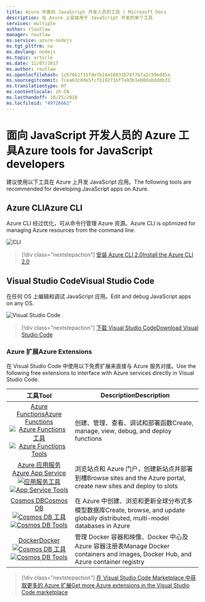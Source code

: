 ```yaml
---
title: Azure 中面向 JavaScript 开发人员的工具 | Microsoft Docs
description: 在 Azure 上安装用于 JavaScript 开发的单个工具
services: multiple
author: rloutlaw
manager: routlaw
ms.service: azure-nodejs
ms.tgt_pltfrm: na
ms.devlang: nodejs
ms.topic: article
ms.date: 11/07/2017
ms.author: routlaw
ms.openlocfilehash: 1c676b1f31fde7b14a16031b78f767a2c59edd5a
ms.sourcegitcommit: 7cea63cdde5fcfb19271bf7a93b1eb0dabdddb31
ms.translationtype: HT
ms.contentlocale: zh-CN
ms.lasthandoff: 10/25/2018
ms.locfileid: "49726662"
---
```

# <a name="azure-tools-for-javascript-developers"></a><span data-ttu-id="6d09c-103">面向 JavaScript 开发人员的 Azure 工具</span><span class="sxs-lookup"><span data-stu-id="6d09c-103">Azure tools for JavaScript developers</span></span>
<span data-ttu-id="6d09c-104">建议使用以下工具在 Azure 上开发 JavaScript 应用。</span><span class="sxs-lookup"><span data-stu-id="6d09c-104">The following tools are recommended for developing JavaScript apps on Azure.</span></span>

## <a name="azure-cli"></a><span data-ttu-id="6d09c-105">Azure CLI</span><span class="sxs-lookup"><span data-stu-id="6d09c-105">Azure CLI</span></span>
<span data-ttu-id="6d09c-106">Azure CLI 经过优化，可从命令行管理 Azure 资源。</span><span class="sxs-lookup"><span data-stu-id="6d09c-106">Azure CLI is optimized for managing Azure resources from the command line.</span></span>

![CLI](media/node-azure-tools/cli.png)
 
> [!div class="nextstepaction"]
> [<span data-ttu-id="6d09c-108">安装 Azure CLI 2.0</span><span class="sxs-lookup"><span data-stu-id="6d09c-108">Install the Azure CLI 2.0</span></span>](https://docs.microsoft.com/cli/azure/install-az-cli2)

## <a name="visual-studio-code"></a><span data-ttu-id="6d09c-109">Visual Studio Code</span><span class="sxs-lookup"><span data-stu-id="6d09c-109">Visual Studio Code</span></span>
<span data-ttu-id="6d09c-110">在任何 OS 上编辑和调试 JavaScript 应用。</span><span class="sxs-lookup"><span data-stu-id="6d09c-110">Edit and debug JavaScript apps on any OS.</span></span>

![Visual Studio Code](media/node-azure-tools/vs-code.png)

> [!div class="nextstepaction"]
> [<span data-ttu-id="6d09c-112">下载 Visual Studio Code</span><span class="sxs-lookup"><span data-stu-id="6d09c-112">Download Visual Studio Code</span></span>](https://code.visualstudio.com)

### <a name="azure-extensions"></a><span data-ttu-id="6d09c-113">Azure 扩展</span><span class="sxs-lookup"><span data-stu-id="6d09c-113">Azure Extensions</span></span>
<span data-ttu-id="6d09c-114">在 Visual Studio Code 中使用以下免费扩展来直接与 Azure 服务对接。</span><span class="sxs-lookup"><span data-stu-id="6d09c-114">Use the following free extensions to interface with Azure services directly in Visual Studio Code.</span></span>

| <span data-ttu-id="6d09c-115">工具</span><span class="sxs-lookup"><span data-stu-id="6d09c-115">Tool</span></span> | <span data-ttu-id="6d09c-116">Description</span><span class="sxs-lookup"><span data-stu-id="6d09c-116">Description</span></span>  |
|:---------:|---------|
| [<span data-ttu-id="6d09c-117">Azure Functions</span><span class="sxs-lookup"><span data-stu-id="6d09c-117">Azure Functions</span></span>](https://marketplace.visualstudio.com/items?itemName=ms-azuretools.vscode-azurefunctions) <br> <span data-ttu-id="6d09c-118">[![Azure Functions 工具](media/node-azure-tools/icon-azure-functions.png)](https://marketplace.visualstudio.com/items?itemName=ms-azuretools.vscode-azurefunctions)</span><span class="sxs-lookup"><span data-stu-id="6d09c-118">[![Azure Functions Tools](media/node-azure-tools/icon-azure-functions.png)](https://marketplace.visualstudio.com/items?itemName=ms-azuretools.vscode-azurefunctions)</span></span> | <span data-ttu-id="6d09c-119">创建、管理、查看、调试和部署函数</span><span class="sxs-lookup"><span data-stu-id="6d09c-119">Create, manage, view, debug, and deploy functions</span></span>|
| [<span data-ttu-id="6d09c-120">Azure 应用服务</span><span class="sxs-lookup"><span data-stu-id="6d09c-120">Azure App Service</span></span>](https://marketplace.visualstudio.com/items?itemName=ms-azuretools.vscode-azureappservice) <br> <span data-ttu-id="6d09c-121">[![应用服务工具](media/node-azure-tools/icon-azure-app-service.png)](https://marketplace.visualstudio.com/items?itemName=ms-azuretools.vscode-azureappservice)</span><span class="sxs-lookup"><span data-stu-id="6d09c-121">[![App Service Tools](media/node-azure-tools/icon-azure-app-service.png)](https://marketplace.visualstudio.com/items?itemName=ms-azuretools.vscode-azureappservice)</span></span> | <span data-ttu-id="6d09c-122">浏览站点和 Azure 门户，创建新站点并部署到槽</span><span class="sxs-lookup"><span data-stu-id="6d09c-122">Browse sites and the Azure portal, create new sites and deploy to slots</span></span> |
| [<span data-ttu-id="6d09c-123">Cosmos DB</span><span class="sxs-lookup"><span data-stu-id="6d09c-123">Cosmos DB </span></span>](https://marketplace.visualstudio.com/items?itemName=ms-azuretools.vscode-cosmosdb)  <br> <span data-ttu-id="6d09c-124">[![Cosmos DB 工具](media/node-azure-tools/icon-cosmos-db.png)](https://marketplace.visualstudio.com/items?itemName=ms-azuretools.vscode-cosmosdb)</span><span class="sxs-lookup"><span data-stu-id="6d09c-124">[![Cosmos DB Tools](media/node-azure-tools/icon-cosmos-db.png)](https://marketplace.visualstudio.com/items?itemName=ms-azuretools.vscode-cosmosdb)</span></span>| <span data-ttu-id="6d09c-125">在 Azure 中创建、浏览和更新全球分布式多模型数据库</span><span class="sxs-lookup"><span data-stu-id="6d09c-125">Create, browse, and update globally distributed, multi-model databases in Azure</span></span> |
| [<span data-ttu-id="6d09c-126">Docker</span><span class="sxs-lookup"><span data-stu-id="6d09c-126">Docker</span></span>](https://marketplace.visualstudio.com/items?itemName=formulahendry.docker-explorer)   <br> <span data-ttu-id="6d09c-127">[![Cosmos DB 工具](media/node-azure-tools/icon-docker.png)](https://marketplace.visualstudio.com/items?itemName=formulahendry.docker-explorer)</span><span class="sxs-lookup"><span data-stu-id="6d09c-127">[![Cosmos DB Tools](media/node-azure-tools/icon-docker.png)](https://marketplace.visualstudio.com/items?itemName=formulahendry.docker-explorer)</span></span>| <span data-ttu-id="6d09c-128">管理 Docker 容器和映像、Docker 中心及 Azure 容器注册表</span><span class="sxs-lookup"><span data-stu-id="6d09c-128">Manage Docker containers and images, Docker Hub, and Azure container registry</span></span> |

> [!div class="nextstepaction"]
> [<span data-ttu-id="6d09c-129">在 Visual Studio Code Marketplace 中获取更多的 Azure 扩展</span><span class="sxs-lookup"><span data-stu-id="6d09c-129">Get more Azure extensions in the Visual Studio Code marketplace</span></span>](https://marketplace.visualstudio.com/search?term=azure&target=VSCode&category=All%20categories&sortBy=Relevance)
